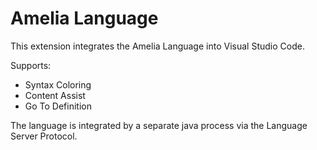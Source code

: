 # Amelia Language

This extension integrates the Amelia Language into Visual Studio Code.

Supports:

* Syntax Coloring
* Content Assist
* Go To Definition

The language is integrated by a separate java process via the Language Server Protocol.
